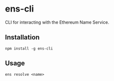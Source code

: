 # ens-cli

CLI for interacting with the Ethereum Name Service.

## Installation

```
npm install -g ens-cli
```

## Usage

```
ens resolve <name>
```
